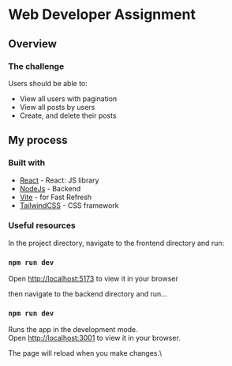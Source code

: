 # Web Developer Assignment

## Overview

### The challenge

Users should be able to:

- View all users with pagination
- View all posts by users
- Create, and delete their posts

## My process
### Built with

- [React](https://reactjs.org/) - React: JS library
- [NodeJs](https://nodejs.org/en) - Backend
- [Vite](https://github.com/vitejs/vite-plugin-react/blob/main/packages/plugin-react) - for Fast Refresh
- [TailwindCSS](https://tailwindcss.com/) - CSS framework

### Useful resources

In the project directory, navigate to the frontend directory and run:

### `npm run dev` 
Open [http://localhost:5173](http://localhost:5173) to view it in your browser

then navigate to the backend directory and run...

### `npm run dev`

Runs the app in the development mode.\
Open [http://localhost:3001](http://localhost:3001) to view it in your browser.

The page will reload when you make changes.\
